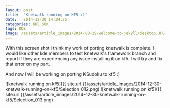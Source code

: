 ```yaml
---
layout: post
title:  "Knetwalk running on KF5 :)"
date:   2014-12-30 14:34:25
categories: KDE SOK
tags: KDE
image: /assets/article_images/2014-08-29-welcome-to-jekyll/desktop.JPG
---
```

With this screen shot i think my work of porting knetwalk is complete. I would like other kde members to test knetwalk's framework branch and report if they are experiencing any issue installing it on kf5. I will try and fix that error on my part.

And now i will be working on porting KSudoku to kf5 :) 

![knetwalk running on kf5]({{ site.url }}/assets/article_images/2014-12-30-knetwalk-running-on-kf5/Selection_012.png)
![knetwalk running on kf5]({{ site.url }}/assets/article_images/2014-12-30-knetwalk-running-on-kf5/Selection_013.png)
